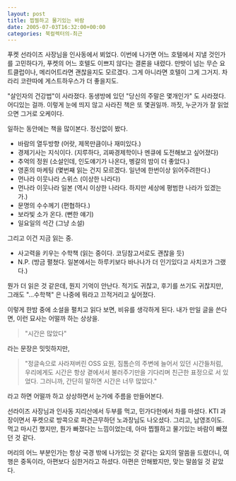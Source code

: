 ```yaml
---
layout: post
title: 찝찔하고 물기있는 바람
date: 2005-07-03T16:32:00+00:00
categories: 북컬렉터의-최근
---
```

푸켓 선라이즈 사장님을 인사동에서 뵈었다. 이번에 나가면 어느 호텔에서 지낼 것인가를 고민하다가, 푸켓의 어느 호텔도 이쁘지 않다는 결론을 내렸다. 만밧이 넘는 무슨 요트클럽이나, 메리어트라면 괜찮을지도 모르겠다. 그게 아니라면 호텔이 그게 그거지. 차라리 코란따에 게스트하우스가 더 좋을지도.

"살인자의 건강법"이 사라졌다. 동생방에 있던 "당신의 주말은 몇개인가" 도 사라졌다. 어디있는 걸까. 이렇게 눈에 띄지 않고 사라진 책은 또 몇권일까. 까짓, 누군가가 잘 읽었으면 그거로 오케이다.

일하는 동안에는 책을 많이본다. 정신없이 봤다.

- 바람의 열두방향 (어랏, 제목만큼이나 재미있다.)
- 경제기사는 지식이다. (지루하다, 괴짜경제학이나 멘큐에 도전해보고 싶어졌다)
- 추억의 정원 (소설인데, 인도얘기가 나온다, 벵갈의 밤이 더 좋았다.)
- 영혼의 마케팅 (몇번째 읽는 건지 모르겠다. 일년에 한번이상 읽어주려한다.)
- 먼나라 이웃나라 스위스 (이상한 나라다)
- 먼나라 이웃나라 일본 (역시 이상한 나라다. 하지만 세상에 평범한 나라가 있겠는가.)
- 문명의 수수께기 (편협하다.)
- 보라빛 소가 온다. (뻔한 얘기)
- 일요일의 석간 (그냥 소설)

그리고 이건 지금 읽는 중.

- 사고력을 키우는 수학책 (읽는 중이다. 코딩참고서로도 괜찮을 듯)
- N.P. (방금 펼쳤다. 일본에서는 하루키보다 바나나가 더 인기있다고 사치코가 그랬다.)

뭔가 더 읽은 것 같은데, 뭔지 기억이 안난다. 적기도 귀찮고, 후기를 쓰기도 귀찮지만, 그래도 "...수학책" 은 나중에 뭐라고 끄적거리고 싶어졌다.

이렇게 한밤 중에 소설을 펼치고 읽다 보면, 비유를 생각하게 된다. 내가 만일 글을 쓴다면, 이런 묘사는 어떨까 하는 상상을.
<blockquote>
<div class="box">"시간은 많았다"</div></blockquote>
라는 문장은 밋밋하지만,
<blockquote>
<div class="box">"정글속으로 사라져버린 OSS 요원, 짐톰슨의 주변에 늘어서 있던 시간들처럼, 우리에게도 시간은 항상 곁에서서 불러주기만을 기다리며 친근한 표정으로 서 있었다. 그러니까, 간단히 말하면 시간은 너무 많았다."</div></blockquote>
라고 하면 어떨까 하고 상상하면서 눈가에 주름을 만들어본다.

선라이즈 사장님과 인사동 지리산에서 두부를 먹고, 민가다헌에서 차를 마셨다. KTI 과장이면서 푸켓으로 방콕으로 파견근무하던 노과장님도 나오셨다. 그리고, 남영조이도. 먹고 마시긴 했지만, 뭔가 빠졌다는 느낌이었는데, 아마 찝찔하고 물기있는 바람이 빠졌던 것 같다.

머리의 어느 부분인가는 항상 국경 밖에 나가있는 것 같다는 요지의 말씀을 드렸더니, 여행은 중독이라, 아편보다 심한거라고 하셨다. 아편은 안해봤지만, 맞는 말씀일 것 같았다.
